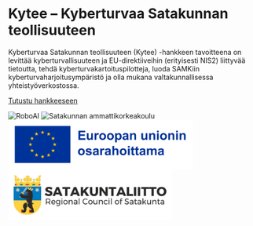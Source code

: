 # Kytee – Kyberturvaa Satakunnan teollisuuteen

Kyberturvaa Satakunnan teollisuuteen (Kytee) -hankkeen tavoitteena on levittää kyberturvallisuuteen ja EU-direktiiveihin (erityisesti NIS2) liittyvää tietoutta, tehdä kyberturvakartoituspilotteja, luoda SAMKiin kyberturvaharjoitusympäristö ja olla mukana valtakunnallisessa yhteistyöverkostossa.

[Tutustu hankkeeseen](https://www.roboai.fi/tutkimus-ja-tuotekehitys/projektit/kytee/)

<img src="https://www.roboai.fi/wp-content/uploads/2019/02/pysty_valkoinen_rgb-287x300.png" alt="RoboAI" height="120"> <img src="https://www.roboai.fi/wp-content/uploads/2020/05/Logo_suomi_4v_pienempi-300x185.png" alt="Satakunnan ammattikorkeakoulu" height="120"> <img src="https://github.com/RoboAI-Kytee/.github/blob/main/profile/euroopan-unionin-osarahoittama.png" alt="Euroopan unionin osarahoittama" height="100"> <img src="https://github.com/RoboAI-Kytee/.github/blob/main/profile/satakuntaliitto.png" alt="Satakuntaliitto" height="100">
